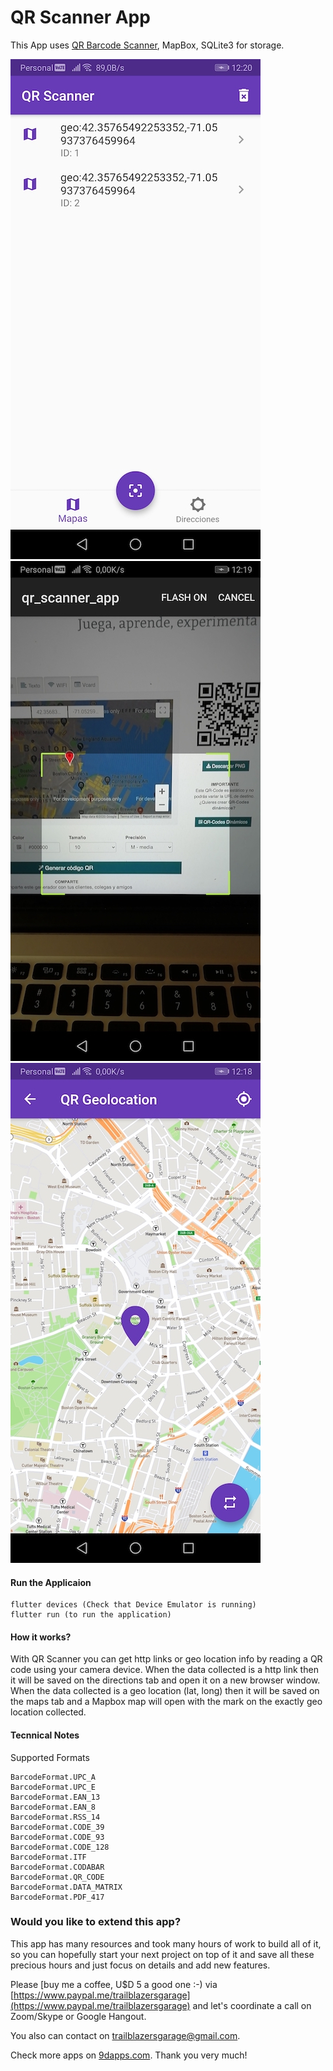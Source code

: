 # QR Scanner App

This App uses [QR Barcode Scanner](https://github.com/dm77/barcodescanner), MapBox, SQLite3 for storage.

![](screenshots/screenshot_home.jpg)
![](screenshots/screenshot_scanner.jpg)
![](screenshots/screenshot_map.jpg)

#### Run the Applicaion

```
flutter devices (Check that Device Emulator is running)
flutter run (to run the application)
```

#### How it works?

With QR Scanner you can get http links or geo location info by reading a QR code using your camera device.
When the data collected is a http link then it will be saved on the directions tab and open it on a new browser window.
When the data collected is a geo location (lat, long) then it will be saved on the maps tab and a Mapbox map will open with the mark on the exactly geo location collected. 

#### Tecnnical Notes

Supported Formats
```
BarcodeFormat.UPC_A
BarcodeFormat.UPC_E
BarcodeFormat.EAN_13
BarcodeFormat.EAN_8
BarcodeFormat.RSS_14
BarcodeFormat.CODE_39
BarcodeFormat.CODE_93
BarcodeFormat.CODE_128
BarcodeFormat.ITF
BarcodeFormat.CODABAR
BarcodeFormat.QR_CODE
BarcodeFormat.DATA_MATRIX
BarcodeFormat.PDF_417
```
### Would you like to extend this app?
This app has many resources and took many hours of work to build all of it, so you can hopefully start your next project on top of it and save all these precious hours and just focus on details and add new features.

Please [buy me a coffee, U$D 5 a good one :-) via [https://www.paypal.me/trailblazersgarage](https://www.paypal.me/trailblazersgarage) and let's coordinate a call on Zoom/Skype or Google Hangout.

You also can contact on trailblazersgarage@gmail.com.

Check more apps on [9dapps.com](http://www.9dapps.com).
Thank you very much!
